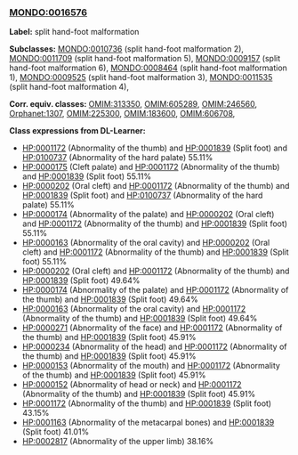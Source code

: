 
### [MONDO:0016576](http://purl.obolibrary.org/obo/MONDO_0016576)
**Label:** split hand-foot malformation

**Subclasses:** [MONDO:0010736](http://purl.obolibrary.org/obo/MONDO_0010736) (split hand-foot malformation 2), [MONDO:0011709](http://purl.obolibrary.org/obo/MONDO_0011709) (split hand-foot malformation 5), [MONDO:0009157](http://purl.obolibrary.org/obo/MONDO_0009157) (split hand-foot malformation 6), [MONDO:0008464](http://purl.obolibrary.org/obo/MONDO_0008464) (split hand-foot malformation 1), [MONDO:0009525](http://purl.obolibrary.org/obo/MONDO_0009525) (split hand-foot malformation 3), [MONDO:0011535](http://purl.obolibrary.org/obo/MONDO_0011535) (split hand-foot malformation 4), 

**Corr. equiv. classes:** [OMIM:313350](http://purl.obolibrary.org/obo/OMIM_313350), [OMIM:605289](http://purl.obolibrary.org/obo/OMIM_605289), [OMIM:246560](http://purl.obolibrary.org/obo/OMIM_246560), [Orphanet:1307](http://www.orpha.net/ORDO/Orphanet_1307), [OMIM:225300](http://purl.obolibrary.org/obo/OMIM_225300), [OMIM:183600](http://purl.obolibrary.org/obo/OMIM_183600), [OMIM:606708](http://purl.obolibrary.org/obo/OMIM_606708), 

**Class expressions from DL-Learner:**

- [HP:0001172](http://purl.obolibrary.org/obo/HP_0001172) (Abnormality of the thumb) and [HP:0001839](http://purl.obolibrary.org/obo/HP_0001839) (Split foot) and [HP:0100737](http://purl.obolibrary.org/obo/HP_0100737) (Abnormality of the hard palate) 55.11%
- [HP:0000175](http://purl.obolibrary.org/obo/HP_0000175) (Cleft palate) and [HP:0001172](http://purl.obolibrary.org/obo/HP_0001172) (Abnormality of the thumb) and [HP:0001839](http://purl.obolibrary.org/obo/HP_0001839) (Split foot) 55.11%
- [HP:0000202](http://purl.obolibrary.org/obo/HP_0000202) (Oral cleft) and [HP:0001172](http://purl.obolibrary.org/obo/HP_0001172) (Abnormality of the thumb) and [HP:0001839](http://purl.obolibrary.org/obo/HP_0001839) (Split foot) and [HP:0100737](http://purl.obolibrary.org/obo/HP_0100737) (Abnormality of the hard palate) 55.11%
- [HP:0000174](http://purl.obolibrary.org/obo/HP_0000174) (Abnormality of the palate) and [HP:0000202](http://purl.obolibrary.org/obo/HP_0000202) (Oral cleft) and [HP:0001172](http://purl.obolibrary.org/obo/HP_0001172) (Abnormality of the thumb) and [HP:0001839](http://purl.obolibrary.org/obo/HP_0001839) (Split foot) 55.11%
- [HP:0000163](http://purl.obolibrary.org/obo/HP_0000163) (Abnormality of the oral cavity) and [HP:0000202](http://purl.obolibrary.org/obo/HP_0000202) (Oral cleft) and [HP:0001172](http://purl.obolibrary.org/obo/HP_0001172) (Abnormality of the thumb) and [HP:0001839](http://purl.obolibrary.org/obo/HP_0001839) (Split foot) 55.11%
- [HP:0000202](http://purl.obolibrary.org/obo/HP_0000202) (Oral cleft) and [HP:0001172](http://purl.obolibrary.org/obo/HP_0001172) (Abnormality of the thumb) and [HP:0001839](http://purl.obolibrary.org/obo/HP_0001839) (Split foot) 49.64%
- [HP:0000174](http://purl.obolibrary.org/obo/HP_0000174) (Abnormality of the palate) and [HP:0001172](http://purl.obolibrary.org/obo/HP_0001172) (Abnormality of the thumb) and [HP:0001839](http://purl.obolibrary.org/obo/HP_0001839) (Split foot) 49.64%
- [HP:0000163](http://purl.obolibrary.org/obo/HP_0000163) (Abnormality of the oral cavity) and [HP:0001172](http://purl.obolibrary.org/obo/HP_0001172) (Abnormality of the thumb) and [HP:0001839](http://purl.obolibrary.org/obo/HP_0001839) (Split foot) 49.64%
- [HP:0000271](http://purl.obolibrary.org/obo/HP_0000271) (Abnormality of the face) and [HP:0001172](http://purl.obolibrary.org/obo/HP_0001172) (Abnormality of the thumb) and [HP:0001839](http://purl.obolibrary.org/obo/HP_0001839) (Split foot) 45.91%
- [HP:0000234](http://purl.obolibrary.org/obo/HP_0000234) (Abnormality of the head) and [HP:0001172](http://purl.obolibrary.org/obo/HP_0001172) (Abnormality of the thumb) and [HP:0001839](http://purl.obolibrary.org/obo/HP_0001839) (Split foot) 45.91%
- [HP:0000153](http://purl.obolibrary.org/obo/HP_0000153) (Abnormality of the mouth) and [HP:0001172](http://purl.obolibrary.org/obo/HP_0001172) (Abnormality of the thumb) and [HP:0001839](http://purl.obolibrary.org/obo/HP_0001839) (Split foot) 45.91%
- [HP:0000152](http://purl.obolibrary.org/obo/HP_0000152) (Abnormality of head or neck) and [HP:0001172](http://purl.obolibrary.org/obo/HP_0001172) (Abnormality of the thumb) and [HP:0001839](http://purl.obolibrary.org/obo/HP_0001839) (Split foot) 45.91%
- [HP:0001172](http://purl.obolibrary.org/obo/HP_0001172) (Abnormality of the thumb) and [HP:0001839](http://purl.obolibrary.org/obo/HP_0001839) (Split foot) 43.15%
- [HP:0001163](http://purl.obolibrary.org/obo/HP_0001163) (Abnormality of the metacarpal bones) and [HP:0001839](http://purl.obolibrary.org/obo/HP_0001839) (Split foot) 41.01%
- [HP:0002817](http://purl.obolibrary.org/obo/HP_0002817) (Abnormality of the upper limb) 38.16%


